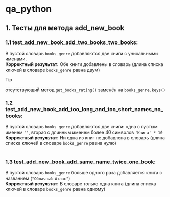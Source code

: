 # qa_python

## 1. Тесты для метода add_new_book
### 1.1 test_add_new_book_add_two_books_two_books:  
В пустой словарь ```books_genre``` добавляются две книги с уникальными именами.<br>
**Корректный результат:** Обе книги добавлены в словарь (длина списка ключей в словаре ```books_genre``` равна двум)<br>
> [!TIP]  
> отсутствующий метод ```get_books_rating()``` заменён на ```books_genre.keys()```  
  
### 1.2 test_add_new_book_add_too_long_and_too_short_names_no_books:
В пустой словарь ```books_genre``` добавляются две книги: одна с пустым именем ```''```, вторая с длинным именем более 40 символов ```'Книга' * 10```<br>
**Корректный результат:** Ни одна из книг не добавлена в словарь (длина списка ключей в словаре ```books_genre``` равна нулю)<br>
<br>
### 1.3 test_add_new_book_add_same_name_twice_one_book:
В пустой словарь ```books_genre``` больше одного раза добавляется книга с названием (```"Облачный Атлас"```)<br>
**Корректный результат:** В словаре только одна книга (длина списка ключей в словаре ```books_genre``` равна одному)<br>
<br>
